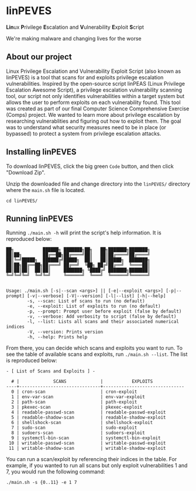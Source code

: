 # linPEVES
**Lin**ux **P**rivilege **E**scalation and **V**ulnerability **E**xploit **S**cript

We're making malware and changing lives for the worse

## About our project
Linux Privilege Escalation and Vulnerability Exploit Script (also known as linPEVES) is a tool that scans for and exploits privilege escalation vulnerabilities. Inspired by the open-source script linPEAS (Linux Privilege Escalation Awesome Script), a privilege escalation vulnerability scanning tool, our script not only identifies vulnerabilities within a target system but allows the user to perform exploits on each vulnerability found.
This tool was created as part of our final Computer Science Comprehensive Exercise (Comps) project. We wanted to learn more about privilege escalation by researching vulnerablities and figuring out how to exploit them. The goal was to understand what security measures need to be in place (or bypassed) to protect a system from privilege escalation attacks.

## Installing linPEVES
To download linPEVES, click the big green `Code` button, and then click "Download Zip".

Unzip the downloaded file and change directory into the `linPEVES/` directory where the `main.sh` file is located.
```
cd linPEVES/
```


## Running linPEVES
Running `./main.sh -h` will print the script's help information. It is reproduced below:
```
██╗           ██████╗ ███████╗██╗   ██╗███████╗███████╗
██║██╗        ██╔══██╗██╔════╝██║   ██║██╔════╝██╔════╝
██║╚═╝█████╗  ██████╔╝█████╗  ██║   ██║█████╗  ███████╗
██║██╗██╔══██╗██╔═══╝ ██╔══╝  ╚██╗ ██╔╝██╔══╝  ╚════██║
██║██║██║  ██║██║     ███████╗ ╚████╔╝ ███████╗███████║
╚═╝╚═╝╚═╝  ╚═╝╚═╝     ╚══════╝  ╚═══╝  ╚══════╝╚══════╝


Usage: ./main.sh [-s|--scan <args>] || [-e|--exploit <args>] [-p|--prompt] [-v|--verbose] [-V|--version] [-l|--list] [-h|--help]
        -s, --scan: List of scans to run (no default)
        -e, --exploit: List of exploits to run (no default)
        -p, --prompt: Prompt user before exploit (false by default)
        -v, --verbose: Add verbosity to script (false by default)
        -l, --list: Lists all scans and their associated numerical indices
        -V, --version: Prints version
        -h, --help: Prints help
```


From there, you can decide which scans and exploits you want to run. To see the table of available scans and exploits, run `./main.sh --list`. The list is reproduced below:
```
- [ List of Scans and Exploits ] -

  # |             SCANS             |           EXPLOITS
----+-------------------------------+-------------------------------
  0 | cron-scan                     | cron-exploit
  1 | env-var-scan                  | env-var-exploit
  2 | path-scan                     | path-exploit
  3 | pkexec-scan                   | pkexec-exploit
  4 | readable-passwd-scan          | readable-passwd-exploit
  5 | readable-shadow-scan          | readable-shadow-exploit
  6 | shellshock-scan               | shellshock-exploit
  7 | sudo-scan                     | sudo-exploit
  8 | sudoers-scan                  | sudoers-exploit
  9 | systemctl-bin-scan            | systemctl-bin-exploit
 10 | writable-passwd-scan          | writable-passwd-exploit
 11 | writable-shadow-scan          | writable-shadow-exploit
```

You can run a scan/exploit by referencing their indices in the table. For example, if you wanted to run all scans but only exploit vulnerabilities 1 and 7, you would run the following command:
```
./main.sh -s {0..11} -e 1 7
```
